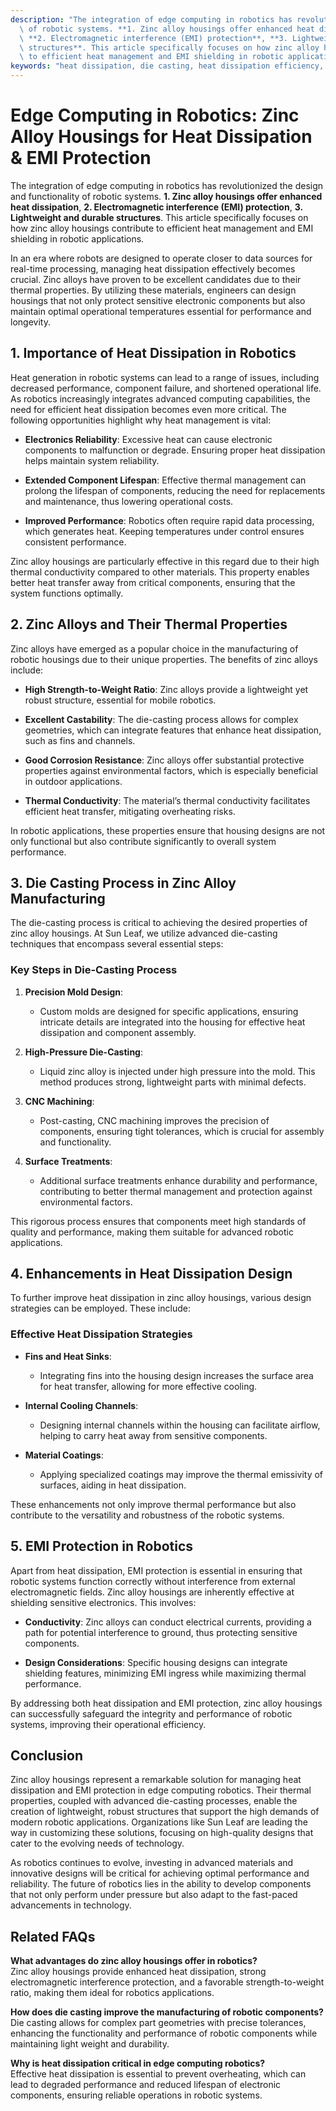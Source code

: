 ```yaml
---
description: "The integration of edge computing in robotics has revolutionized the design and functionality\
  \ of robotic systems. **1. Zinc alloy housings offer enhanced heat dissipation**,\
  \ **2. Electromagnetic interference (EMI) protection**, **3. Lightweight and durable\
  \ structures**. This article specifically focuses on how zinc alloy housings contribute\
  \ to efficient heat management and EMI shielding in robotic applications."
keywords: "heat dissipation, die casting, heat dissipation efficiency, heat sink"
---
```

# Edge Computing in Robotics: Zinc Alloy Housings for Heat Dissipation & EMI Protection

The integration of edge computing in robotics has revolutionized the design and functionality of robotic systems. **1. Zinc alloy housings offer enhanced heat dissipation**, **2. Electromagnetic interference (EMI) protection**, **3. Lightweight and durable structures**. This article specifically focuses on how zinc alloy housings contribute to efficient heat management and EMI shielding in robotic applications.

In an era where robots are designed to operate closer to data sources for real-time processing, managing heat dissipation effectively becomes crucial. Zinc alloys have proven to be excellent candidates due to their thermal properties. By utilizing these materials, engineers can design housings that not only protect sensitive electronic components but also maintain optimal operational temperatures essential for performance and longevity.

## **1. Importance of Heat Dissipation in Robotics**

Heat generation in robotic systems can lead to a range of issues, including decreased performance, component failure, and shortened operational life. As robotics increasingly integrates advanced computing capabilities, the need for efficient heat dissipation becomes even more critical. The following opportunities highlight why heat management is vital:

- **Electronics Reliability**: Excessive heat can cause electronic components to malfunction or degrade. Ensuring proper heat dissipation helps maintain system reliability.
  
- **Extended Component Lifespan**: Effective thermal management can prolong the lifespan of components, reducing the need for replacements and maintenance, thus lowering operational costs.

- **Improved Performance**: Robotics often require rapid data processing, which generates heat. Keeping temperatures under control ensures consistent performance.

Zinc alloy housings are particularly effective in this regard due to their high thermal conductivity compared to other materials. This property enables better heat transfer away from critical components, ensuring that the system functions optimally.

## **2. Zinc Alloys and Their Thermal Properties**

Zinc alloys have emerged as a popular choice in the manufacturing of robotic housings due to their unique properties. The benefits of zinc alloys include:

- **High Strength-to-Weight Ratio**: Zinc alloys provide a lightweight yet robust structure, essential for mobile robotics.

- **Excellent Castability**: The die-casting process allows for complex geometries, which can integrate features that enhance heat dissipation, such as fins and channels.

- **Good Corrosion Resistance**: Zinc alloys offer substantial protective properties against environmental factors, which is especially beneficial in outdoor applications.

- **Thermal Conductivity**: The material’s thermal conductivity facilitates efficient heat transfer, mitigating overheating risks.

In robotic applications, these properties ensure that housing designs are not only functional but also contribute significantly to overall system performance. 

## **3. Die Casting Process in Zinc Alloy Manufacturing**

The die-casting process is critical to achieving the desired properties of zinc alloy housings. At Sun Leaf, we utilize advanced die-casting techniques that encompass several essential steps:

### **Key Steps in Die-Casting Process**

1. **Precision Mold Design**:
   - Custom molds are designed for specific applications, ensuring intricate details are integrated into the housing for effective heat dissipation and component assembly.

2. **High-Pressure Die-Casting**:
   - Liquid zinc alloy is injected under high pressure into the mold. This method produces strong, lightweight parts with minimal defects.

3. **CNC Machining**:
   - Post-casting, CNC machining improves the precision of components, ensuring tight tolerances, which is crucial for assembly and functionality.

4. **Surface Treatments**:
   - Additional surface treatments enhance durability and performance, contributing to better thermal management and protection against environmental factors.

This rigorous process ensures that components meet high standards of quality and performance, making them suitable for advanced robotic applications.

## **4. Enhancements in Heat Dissipation Design**

To further improve heat dissipation in zinc alloy housings, various design strategies can be employed. These include:

### **Effective Heat Dissipation Strategies**

- **Fins and Heat Sinks**:
  - Integrating fins into the housing design increases the surface area for heat transfer, allowing for more effective cooling.

- **Internal Cooling Channels**:
  - Designing internal channels within the housing can facilitate airflow, helping to carry heat away from sensitive components.

- **Material Coatings**:
  - Applying specialized coatings may improve the thermal emissivity of surfaces, aiding in heat dissipation.

These enhancements not only improve thermal performance but also contribute to the versatility and robustness of the robotic systems.

## **5. EMI Protection in Robotics**

Apart from heat dissipation, EMI protection is essential in ensuring that robotic systems function correctly without interference from external electromagnetic fields. Zinc alloy housings are inherently effective at shielding sensitive electronics. This involves:

- **Conductivity**: Zinc alloys can conduct electrical currents, providing a path for potential interference to ground, thus protecting sensitive components.

- **Design Considerations**: Specific housing designs can integrate shielding features, minimizing EMI ingress while maximizing thermal performance.

By addressing both heat dissipation and EMI protection, zinc alloy housings can successfully safeguard the integrity and performance of robotic systems, improving their operational efficiency.

## **Conclusion**

Zinc alloy housings represent a remarkable solution for managing heat dissipation and EMI protection in edge computing robotics. Their thermal properties, coupled with advanced die-casting processes, enable the creation of lightweight, robust structures that support the high demands of modern robotic applications. Organizations like Sun Leaf are leading the way in customizing these solutions, focusing on high-quality designs that cater to the evolving needs of technology.

As robotics continues to evolve, investing in advanced materials and innovative designs will be critical for achieving optimal performance and reliability. The future of robotics lies in the ability to develop components that not only perform under pressure but also adapt to the fast-paced advancements in technology.

## Related FAQs

**What advantages do zinc alloy housings offer in robotics?**  
Zinc alloy housings provide enhanced heat dissipation, strong electromagnetic interference protection, and a favorable strength-to-weight ratio, making them ideal for robotics applications.

**How does die casting improve the manufacturing of robotic components?**  
Die casting allows for complex part geometries with precise tolerances, enhancing the functionality and performance of robotic components while maintaining light weight and durability.

**Why is heat dissipation critical in edge computing robotics?**  
Effective heat dissipation is essential to prevent overheating, which can lead to degraded performance and reduced lifespan of electronic components, ensuring reliable operations in robotic systems.
